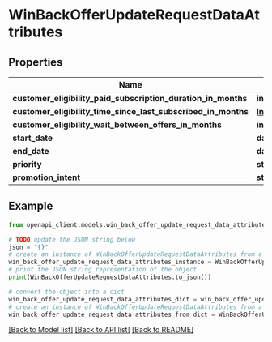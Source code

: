 # WinBackOfferUpdateRequestDataAttributes


## Properties

Name | Type | Description | Notes
------------ | ------------- | ------------- | -------------
**customer_eligibility_paid_subscription_duration_in_months** | **int** |  | [optional] 
**customer_eligibility_time_since_last_subscribed_in_months** | [**IntegerRange**](IntegerRange.md) |  | [optional] 
**customer_eligibility_wait_between_offers_in_months** | **int** |  | [optional] 
**start_date** | **date** |  | [optional] 
**end_date** | **date** |  | [optional] 
**priority** | **str** |  | [optional] 
**promotion_intent** | **str** |  | [optional] 

## Example

```python
from openapi_client.models.win_back_offer_update_request_data_attributes import WinBackOfferUpdateRequestDataAttributes

# TODO update the JSON string below
json = "{}"
# create an instance of WinBackOfferUpdateRequestDataAttributes from a JSON string
win_back_offer_update_request_data_attributes_instance = WinBackOfferUpdateRequestDataAttributes.from_json(json)
# print the JSON string representation of the object
print(WinBackOfferUpdateRequestDataAttributes.to_json())

# convert the object into a dict
win_back_offer_update_request_data_attributes_dict = win_back_offer_update_request_data_attributes_instance.to_dict()
# create an instance of WinBackOfferUpdateRequestDataAttributes from a dict
win_back_offer_update_request_data_attributes_from_dict = WinBackOfferUpdateRequestDataAttributes.from_dict(win_back_offer_update_request_data_attributes_dict)
```
[[Back to Model list]](../README.md#documentation-for-models) [[Back to API list]](../README.md#documentation-for-api-endpoints) [[Back to README]](../README.md)


